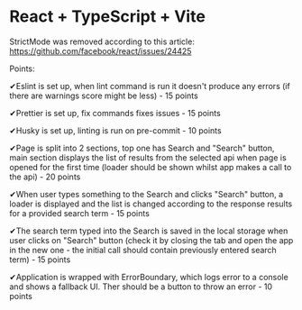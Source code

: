 # React + TypeScript + Vite

StrictMode was removed according to this article: https://github.com/facebook/react/issues/24425

Points:

✔Eslint is set up, when lint command is run it doesn't produce any errors (if there are warnings score might be less) - 15 points

✔Prettier is set up, fix commands fixes issues - 15 points

✔Husky is set up, linting is run on pre-commit - 10 points

✔Page is split into 2 sections, top one has Search and "Search" button, main section displays the list of results from the selected api when page is opened for the first time (loader should be shown whilst app makes a call to the api) - 20 points

✔When user types something to the Search and clicks "Search" button, a loader is displayed and the list is changed according to the response results for a provided search term - 15 points

✔The search term typed into the Search is saved in the local storage when user clicks on "Search" button (check it by closing the tab and open the app in the new one - the initial call should contain previously entered search term) - 15 points

✔Application is wrapped with ErrorBoundary, which logs error to a console and shows a fallback UI. Ther should be a button to throw an error - 10 points


